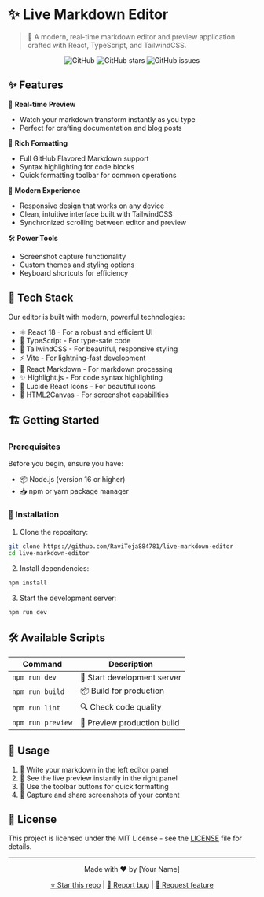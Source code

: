 # ✨ Live Markdown Editor

> 🚀 A modern, real-time markdown editor and preview application crafted with React, TypeScript, and TailwindCSS.

<div align="center">

![GitHub](https://img.shields.io/github/license/RaviTeja884781/live-markdown-editor)
![GitHub stars](https://img.shields.io/github/stars/RaviTeja884781/live-markdown-editor)
![GitHub issues](https://img.shields.io/github/issues/RaviTeja884781/live-markdown-editor)

</div>

## ✨ Features

🎯 **Real-time Preview**
- Watch your markdown transform instantly as you type
- Perfect for crafting documentation and blog posts

🎨 **Rich Formatting**
- Full GitHub Flavored Markdown support
- Syntax highlighting for code blocks
- Quick formatting toolbar for common operations

📱 **Modern Experience**
- Responsive design that works on any device
- Clean, intuitive interface built with TailwindCSS
- Synchronized scrolling between editor and preview

🛠️ **Power Tools**
- Screenshot capture functionality
- Custom themes and styling options
- Keyboard shortcuts for efficiency

## 🚀 Tech Stack

Our editor is built with modern, powerful technologies:

- ⚛️ React 18 - For a robust and efficient UI
- 📘 TypeScript - For type-safe code
- 🎨 TailwindCSS - For beautiful, responsive styling
- ⚡ Vite - For lightning-fast development
- 📝 React Markdown - For markdown processing
- ✨ Highlight.js - For code syntax highlighting
- 🎯 Lucide React Icons - For beautiful icons
- 📸 HTML2Canvas - For screenshot capabilities

## 🏗️ Getting Started

### Prerequisites

Before you begin, ensure you have:
- 📦 Node.js (version 16 or higher)
- 📥 npm or yarn package manager

### 🚀 Installation

1. Clone the repository:
```bash
git clone https://github.com/RaviTeja884781/live-markdown-editor
cd live-markdown-editor
```

2. Install dependencies:
```bash
npm install
```

3. Start the development server:
```bash
npm run dev
```

## 🛠️ Available Scripts

| Command | Description |
|---------|-------------|
| `npm run dev` | 🚀 Start development server |
| `npm run build` | 📦 Build for production |
| `npm run lint` | 🔍 Check code quality |
| `npm run preview` | 👀 Preview production build |

## 🎯 Usage

1. 📝 Write your markdown in the left editor panel
2. 👀 See the live preview instantly in the right panel
3. 🎨 Use the toolbar buttons for quick formatting
4. 📸 Capture and share screenshots of your content

## 📝 License

This project is licensed under the MIT License - see the [LICENSE](LICENSE) file for details.

---

<div align="center">

Made with ❤️ by [Your Name]

[⭐ Star this repo](https://github.com/RaviTeja884781/live-markdown-editor) | 
[🐛 Report bug](https://github.com/RaviTeja884781/live-markdown-editor/issues) | 
[🌟 Request feature](https://github.com/RaviTeja884781/live-markdown-editor/issues)

</div>